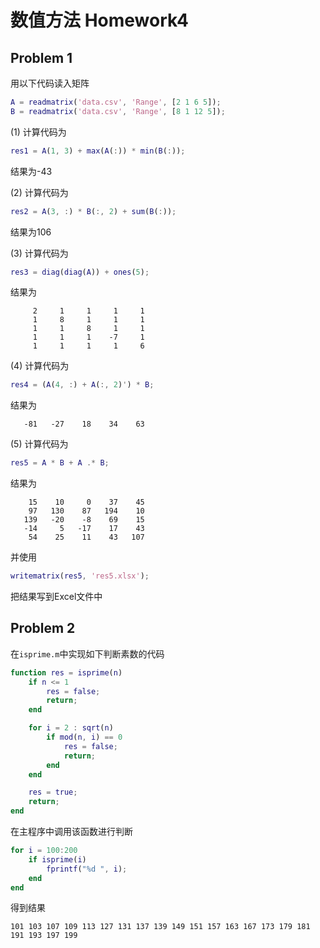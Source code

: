 # 数值方法 Homework4

## Problem 1

用以下代码读入矩阵
```matlab
A = readmatrix('data.csv', 'Range', [2 1 6 5]);
B = readmatrix('data.csv', 'Range', [8 1 12 5]);
```

(1) 计算代码为
```matlab
res1 = A(1, 3) + max(A(:)) * min(B(:));
```
结果为-43

(2) 计算代码为
```matlab
res2 = A(3, :) * B(:, 2) + sum(B(:));
```
结果为106

(3) 计算代码为
```matlab
res3 = diag(diag(A)) + ones(5);
```
结果为
```
     2     1     1     1     1
     1     8     1     1     1
     1     1     8     1     1
     1     1     1    -7     1
     1     1     1     1     6
```

(4) 计算代码为
```matlab
res4 = (A(4, :) + A(:, 2)') * B;
```
结果为
```
   -81   -27    18    34    63
```

(5) 计算代码为
```matlab
res5 = A * B + A .* B;
```
结果为
```
    15    10     0    37    45
    97   130    87   194    10
   139   -20    -8    69    15
   -14     5   -17    17    43
    54    25    11    43   107
```
并使用
```matlab
writematrix(res5, 'res5.xlsx');
```
把结果写到Excel文件中


## Problem 2

在`isprime.m`中实现如下判断素数的代码
```matlab
function res = isprime(n)
    if n <= 1
        res = false;
        return;
    end

    for i = 2 : sqrt(n)
        if mod(n, i) == 0
            res = false;
            return;
        end
    end

    res = true;
    return;
end
```
在主程序中调用该函数进行判断
```matlab
for i = 100:200
    if isprime(i)
        fprintf("%d ", i);
    end
end
```

得到结果
```
101 103 107 109 113 127 131 137 139 149 151 157 163 167 173 179 181 191 193 197 199 
```
